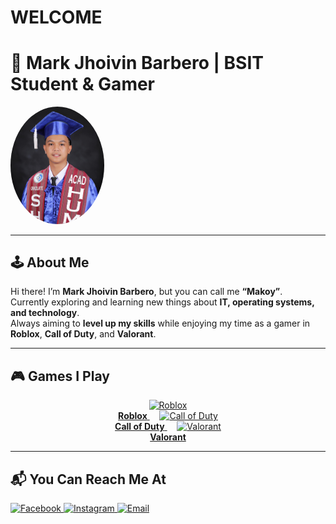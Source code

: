 # WELCOME
# 👾 Mark Jhoivin Barbero | BSIT Student & Gamer  

<img src="https://raw.githubusercontent.com/jhoivin769-collab/Mark-Jhoivin-Barbero/refs/heads/main/profile.jpeg" alt="Profile Pic" width="150" style="border-radius: 50%;"/>

---

## 🕹️ About Me
Hi there! I’m **Mark Jhoivin Barbero**, but you can call me **“Makoy”**.  
Currently exploring and learning new things about **IT, operating systems, and technology**.  
Always aiming to **level up my skills** while enjoying my time as a gamer in **Roblox**, **Call of Duty**, and **Valorant**.  

---

## 🎮 Games I Play
<p align="center">
  <a href="https://www.roblox.com/" target="_blank">
    <img src="https://upload.wikimedia.org/wikipedia/commons/1/1b/Roblox_logo_2017.png" alt="Roblox" width="100"/><br>
    <b>Roblox</b>
  </a>
  &nbsp;&nbsp;&nbsp;
  <a href="https://www.callofduty.com/" target="_blank">
    <img src="https://upload.wikimedia.org/wikipedia/commons/2/20/Call_of_Duty_logo.svg" alt="Call of Duty" width="120"/><br>
    <b>Call of Duty</b>
  </a>
  &nbsp;&nbsp;&nbsp;
  <a href="https://playvalorant.com/" target="_blank">
    <img src="https://upload.wikimedia.org/wikipedia/commons/5/59/Valorant_logo_-_pink_color_version.svg" alt="Valorant" width="100"/><br>
    <b>Valorant</b>
  </a>
</p>

---

## 📬 You Can Reach Me At
<p align="left">
  <a href="https://www.facebook.com/share/1CHCNbw6aj/" target="_blank">
    <img src="https://cdn-icons-png.flaticon.com/512/733/733547.png" alt="Facebook" width="40"/>
  </a>
  <a href="https://www.instagram.com/invites/contact/?utm_source=ig_contact_invite&utm_medium=copy_link&utm_content=irhm7zo" target="_blank">
    <img src="https://cdn-icons-png.flaticon.com/512/2111/2111463.png" alt="Instagram" width="40"/>
  </a>
  <a href="mailto:markjoivinbarbero@gmail.com" target="_blank">
    <img src="https://cdn-icons-png.flaticon.com/512/732/732200.png" alt="Email" width="40"/>
  </a>
</p>
